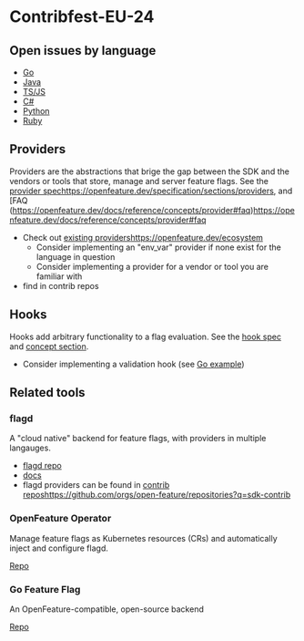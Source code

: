 # Contribfest-EU-24

## Open issues by language

- [Go](https://github.com/search?q=org%3Aopen-feature+type%3Aissue+label%3Acontribfest+state%3Aopen+language%3AGo+&type=issues&state=open)
- [Java](https://github.com/search?q=org%3Aopen-feature+type%3Aissue+label%3Acontribfest+state%3Aopen+language%3Ajava+&type=issues&state=open)
- [TS/JS](https://github.com/search?q=org%3Aopen-feature+type%3Aissue+label%3Acontribfest+state%3Aopen+language%3ATypescript+&type=issues&state=open)
- [C#](https://github.com/search?q=org%3Aopen-feature+type%3Aissue+label%3Acontribfest+language%3AC%23+++&type=issues&state=open)
- [Python](https://github.com/search?q=org%3Aopen-feature+type%3Aissue+label%3Acontribfest+state%3Aopen+language%3Apython+&type=issues&state=open)
- [Ruby](https://github.com/search?q=org%3Aopen-feature+type%3Aissue+label%3Acontribfest+state%3Aopen+language%3Aruby+&type=issues&state=open)

## Providers

Providers are the abstractions that brige the gap between the SDK and the vendors or tools that store, manage and server feature flags.
See the [provider spec](https://openfeature.dev/specification/sections/providers)https://openfeature.dev/specification/sections/providers, and [FAQ (https://openfeature.dev/docs/reference/concepts/provider#faq)https://openfeature.dev/docs/reference/concepts/provider#faq

- Check out [existing providers](https://openfeature.dev/ecosystem)https://openfeature.dev/ecosystem
  - Consider implementing an "env_var" provider if none exist for the language in question
  - Consider implementing a provider for a vendor or tool you are familiar with
- find in contrib repos
 
## Hooks

Hooks add arbitrary functionality to a flag evaluation.
See the [hook spec](https://openfeature.dev/specification/sections/hooks) and [concept section](https://openfeature.dev/docs/reference/concepts/hooks).
 - Consider implementing a validation hook (see [Go example](https://github.com/open-feature/go-sdk-contrib/tree/main/hooks/validator))

## Related tools

### flagd

A "cloud native" backend for feature flags, with providers in multiple langauges.

- [flagd repo](https://github.com/open-feature/flagd)
- [docs](https://flagd.dev/)
- flagd providers can be found in [contrib repos](https://github.com/orgs/open-feature/repositories?q=sdk-contrib)https://github.com/orgs/open-feature/repositories?q=sdk-contrib

### OpenFeature Operator

Manage feature flags as Kubernetes resources (CRs) and automatically inject and configure flagd.

[Repo](https://github.com/open-feature/open-feature-operator)

### Go Feature Flag

An OpenFeature-compatible, open-source backend

[Repo](https://github.com/thomaspoignant/go-feature-flag)


